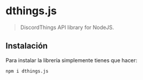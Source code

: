 # dthings.js
> DiscordThings API library for NodeJS.

## Instalación
Para instalar la librería simplemente tienes que hacer:
```bash
npm i dthings.js
```